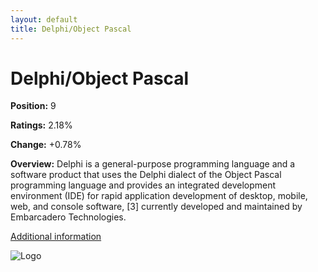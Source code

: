 ```yaml
---
layout: default
title: Delphi/Object Pascal
---
```


# Delphi/Object Pascal

**Position:** 9

**Ratings:** 2.18%

**Change:** +0.78%

**Overview:** Delphi is a general-purpose programming language and a software product that uses the Delphi dialect of the Object Pascal programming language and provides an integrated development environment (IDE) for rapid application development of desktop, mobile, web, and console software, [3] currently developed and maintained by Embarcadero Technologies.

[Additional information](https://en.wikipedia.org/wiki/Delphi_(software))

![Logo](https://w7.pngwing.com/pngs/368/141/png-transparent-delphi-embarcadero-rad-studio-object-pascal-c-builder-embarcadero-technologies-android-trademark-logo-programming-language.png)
